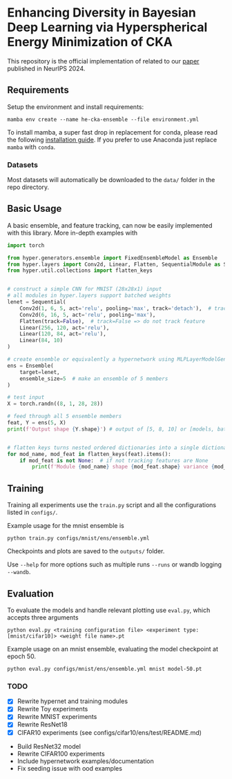 # Enhancing Diversity in Bayesian Deep Learning via Hyperspherical Energy Minimization of CKA
This repository is the official implementation of related to our [paper](https://arxiv.org/abs/2411.00259) published in NeurIPS 2024.


## Requirements

Setup the environment and install requirements:

```setup
mamba env create --name he-cka-ensemble --file environment.yml
```
To install mamba, a super fast drop in replacement for conda, please read the following [installation guide](https://mamba.readthedocs.io/en/latest/installation/mamba-installation.html). If you prefer to use Anaconda just replace `mamba` with `conda`.

### Datasets
Most datasets will automatically be downloaded to the `data/` folder in the repo directory. 


## Basic Usage
A basic ensemble, and feature tracking, can now be easily implemented with this library. More in-depth examples with 

```python
import torch

from hyper.generators.ensemble import FixedEnsembleModel as Ensemble
from hyper.layers import Conv2d, Linear, Flatten, SequentialModule as Sequential
from hyper.util.collections import flatten_keys


# construct a simple CNN for MNIST (28x28x1) input
# all modules in hyper.layers support batched weights
lenet = Sequential(
    Conv2d(1, 6, 5, act='relu', pooling='max', track='detach'),  # track features but detach from graph
    Conv2d(6, 16, 5, act='relu', pooling='max'),
    Flatten(track=False),  # track=False => do not track feature
    Linear(256, 120, act='relu'),
    Linear(120, 84, act='relu'),
    Linear(84, 10)
)

# create ensemble or equivalently a hypernetwork using MLPLayerModelGenerator in generators.mlp
ens = Ensemble(
    target=lenet,
    ensemble_size=5  # make an ensemble of 5 members
)

# test input
X = torch.randn((8, 1, 28, 28))

# feed through all 5 ensemble members
feat, Y = ens(5, X)
print(f'Output shape {Y.shape}') # output of [5, 8, 10] or [models, batch size, classes]


# flatten keys turns nested ordered dictionaries into a single dictionary with a separator '.' 
for mod_name, mod_feat in flatten_keys(feat).items():
    if mod_feat is not None:  # if not tracking features are None
        print(f'Module {mod_name} shape {mod_feat.shape} variance {mod_feat.var()}')
```


## Training

Training all experiments use the `train.py` script and all the configurations listed in `configs/`. 

Example usage for the mnist ensemble is
```train
python train.py configs/mnist/ens/ensemble.yml
```

Checkpoints and plots are saved to the `outputs/` folder.

Use `--help` for more options such as multiple runs `--runs` or wandb logging `--wandb`.

## Evaluation

To evaluate the models and handle relevant plotting use `eval.py`, which accepts three arguments

```eval
python eval.py <training configuration file> <experiment type: [mnist/cifar10]> <weight file name>.pt
```

Example usage on an mnist ensemble, evaluating the model checkpoint at epoch 50.

```eval
python eval.py configs/mnist/ens/ensemble.yml mnist model-50.pt
```

### TODO
- [x] Rewrite hypernet and training modules
- [x] Rewrite Toy experiments
- [x] Rewrite MNIST experiments
- [x] Rewrite ResNet18
- [x] CIFAR10 experiments (see configs/cifar10/ens/test/README.md)
-  Build ResNet32 model
-  Rewrite CIFAR100 experiments 
-  Include hypernetwork examples/documentation
-  Fix seeding issue with ood examples